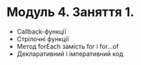 # Модуль 4. Заняття 1.

- Callback-функції
- Стрілочні функції
- Метод forEach замість for і for...of
- Декларативний і імперативний код
